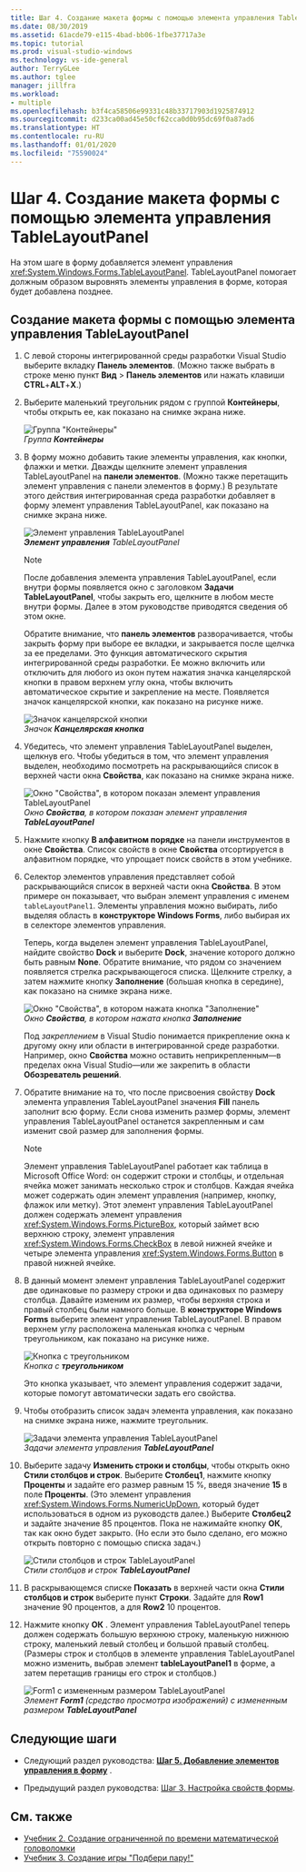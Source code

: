 ```yaml
---
title: Шаг 4. Создание макета формы с помощью элемента управления TableLayoutPanel
ms.date: 08/30/2019
ms.assetid: 61acde79-e115-4bad-bb06-1fbe37717a3e
ms.topic: tutorial
ms.prod: visual-studio-windows
ms.technology: vs-ide-general
author: TerryGLee
ms.author: tglee
manager: jillfra
ms.workload:
- multiple
ms.openlocfilehash: b3f4ca58506e99331c48b33717903d1925874912
ms.sourcegitcommit: d233ca00ad45e50cf62cca0d0b95dc69f0a87ad6
ms.translationtype: HT
ms.contentlocale: ru-RU
ms.lasthandoff: 01/01/2020
ms.locfileid: "75590024"
---
```

# <a name="step-4-lay-out-your-form-with-a-tablelayoutpanel-control"></a>Шаг 4. Создание макета формы с помощью элемента управления TableLayoutPanel

На этом шаге в форму добавляется элемент управления <xref:System.Windows.Forms.TableLayoutPanel>. TableLayoutPanel помогает должным образом выровнять элементы управления в форме, которая будет добавлена позднее.

## <a name="how-to-lay-out-your-form-with-a-tablelayoutpanel-control"></a>Создание макета формы с помощью элемента управления TableLayoutPanel

1. С левой стороны интегрированной среды разработки Visual Studio выберите вкладку **Панель элементов**. (Можно также выбрать в строке меню пункт **Вид** > **Панель элементов** или нажать клавиши **CTRL**+**ALT**+**X**.)

1. Выберите маленький треугольник рядом с группой **Контейнеры**, чтобы открыть ее, как показано на снимке экрана ниже.

     ![Группа "Контейнеры"](../ide/media/express_toolbox.png)<br>
*Группа* ***Контейнеры***

1. В форму можно добавить такие элементы управления, как кнопки, флажки и метки. Дважды щелкните элемент управления TableLayoutPanel на **панели элементов**. (Можно также перетащить элемент управления с панели элементов в форму.) В результате этого действия интегрированная среда разработки добавляет в форму элемент управления TableLayoutPanel, как показано на снимке экрана ниже.

     ![Элемент управления TableLayoutPanel](../ide/media/express_formtablelayout.png)<br>
***Элемент управления*** *TableLayoutPanel*

    > [!NOTE]
    > После добавления элемента управления TableLayoutPanel, если внутри формы появляется окно с заголовком **Задачи TableLayoutPanel**, чтобы закрыть его, щелкните в любом месте внутри формы. Далее в этом руководстве приводятся сведения об этом окне.

     Обратите внимание, что **панель элементов** разворачивается, чтобы закрыть форму при выборе ее вкладки, и закрывается после щелчка за ее пределами. Это функция автоматического скрытия интегрированной среды разработки. Ее можно включить или отключить для любого из окон путем нажатия значка канцелярской кнопки в правом верхнем углу окна, чтобы включить автоматическое скрытие и закрепление на месте. Появляется значок канцелярской кнопки, как показано на рисунке ниже.

     ![Значок канцелярской кнопки](../ide/media/express_pushpintoolbox.png)<br>
*Значок* ***Канцелярская кнопка***

1. Убедитесь, что элемент управления TableLayoutPanel выделен, щелкнув его. Чтобы убедиться в том, что элемент управления выделен, необходимо посмотреть на раскрывающийся список в верхней части окна **Свойства**, как показано на снимке экрана ниже.

     ![Окно "Свойства", в котором показан элемент управления TableLayoutPanel](../ide/media/express_controlspropwin.png)<br>
*Окно ***Свойства***, в котором показан* *элемент управления* ***TableLayoutPanel***

1. Нажмите кнопку **В алфавитном порядке** на панели инструментов в окне **Свойства**. Список свойств в окне **Свойства** отсортируется в алфавитном порядке, что упрощает поиск свойств в этом учебнике.

1. Селектор элементов управления представляет собой раскрывающийся список в верхней части окна **Свойства**. В этом примере он показывает, что выбран элемент управления с именем `tableLayoutPanel1`. Элементы управления можно выбирать, либо выделяя область в **конструкторе Windows Forms**, либо выбирая их в селекторе элементов управления.

   Теперь, когда выделен элемент управления TableLayoutPanel, найдите свойство **Dock** и выберите **Dock**, значение которого должно быть равным **None**. Обратите внимание, что рядом со значением появляется стрелка раскрывающегося списка. Щелкните стрелку, а затем нажмите кнопку **Заполнение** (большая кнопка в середине), как показано на снимке экрана ниже.

     ![Окно "Свойства", в котором нажата кнопка "Заполнение"](../ide/media/express_docktable.png)<br>
*Окно ***Свойства***, в котором* *нажата кнопка* ***Заполнение***

     Под *закреплением* в Visual Studio понимается прикрепление окна к другому окну или области в интегрированной среде разработки. Например, окно **Свойства** можно оставить неприкрепленным&mdash;в пределах окна Visual Studio&mdash;или же закрепить в области **Обозреватель решений**.

1. Обратите внимание на то, что после присвоения свойству **Dock** элемента управления TableLayoutPanel значения **Fill** панель заполнит всю форму. Если снова изменить размер формы, элемент управления TableLayoutPanel останется закрепленным и сам изменит свой размер для заполнения формы.

    > [!NOTE]
    > Элемент управления TableLayoutPanel работает как таблица в Microsoft Office Word: он содержит строки и столбцы, и отдельная ячейка может занимать несколько строк и столбцов. Каждая ячейка может содержать один элемент управления (например, кнопку, флажок или метку). Этот элемент управления TableLayoutPanel должен содержать элемент управления <xref:System.Windows.Forms.PictureBox>, который займет всю верхнюю строку, элемент управления <xref:System.Windows.Forms.CheckBox> в левой нижней ячейке и четыре элемента управления <xref:System.Windows.Forms.Button> в правой нижней ячейке.

1. В данный момент элемент управления TableLayoutPanel содержит две одинаковые по размеру строки и два одинаковых по размеру столбца. Давайте изменим их размер, чтобы верхняя строка и правый столбец были намного больше. В **конструкторе Windows Forms** выберите элемент управления TableLayoutPanel. В правом верхнем углу расположена маленькая кнопка с черным треугольником, как показано на рисунке ниже.

     ![Кнопка с треугольником](../ide/media/express_iconblacktriangle.gif)<br>
*Кнопка с* ***треугольником***

     Это кнопка указывает, что элемент управления содержит задачи, которые помогут автоматически задать его свойства.

1. Чтобы отобразить список задач элемента управления, как показано на снимке экрана ниже, нажмите треугольник.

     ![Задачи элемента управления TableLayoutPanel](../ide/media/express_tablepanel.png)<br>
*Задачи элемента управления* ***TableLayoutPanel***

1. Выберите задачу **Изменить строки и столбцы**, чтобы открыть окно **Стили столбцов и строк**. Выберите **Столбец1**, нажмите кнопку **Проценты** и задайте его размер равным 15 %, введя значение **15** в поле **Проценты**. (Это элемент управления <xref:System.Windows.Forms.NumericUpDown>, который будет использоваться в одном из руководств далее.) Выберите **Столбец2** и задайте значение 85 процентов. Пока не нажимайте кнопку **ОК**, так как окно будет закрыто. (Но если это было сделано, его можно открыть повторно с помощью списка задач.)

     ![Стили столбцов и строк TableLayoutPanel](../ide/media/vs_tablelayoutpanel_setup.png)<br>
*Стили столбцов и строк* ***TableLayoutPanel***

1. В раскрывающемся списке **Показать** в верхней части окна **Стили столбцов и строк** выберите пункт **Строки**. Задайте для **Row1** значение 90 процентов, а для **Row2** 10 процентов.

1. Нажмите кнопку **ОК** . Элемент управления TableLayoutPanel теперь должен содержать большую верхнюю строку, маленькую нижнюю строку, маленький левый столбец и большой правый столбец. (Размеры строк и столбцов в элементе управления TableLayoutPanel можно изменить, выбрав элемент **tableLayoutPanel1** в форме, а затем перетащив границы его строк и столбцов.)

     ![Form1 с измененным размером TableLayoutPanel](../ide/media/vs_formafterlayoutpanel.png)<br>
*Элемент ***Form1*** (средство просмотра изображений) с измененным размером* ***TableLayoutPanel***

## <a name="next-steps"></a>Следующие шаги

* Следующий раздел руководства: **[Шаг 5. Добавление элементов управления в форму](../ide/step-5-add-controls-to-your-form.md)** .

* Предыдущий раздел руководства: [Шаг 3. Настройка свойств формы](../ide/step-3-set-your-form-properties.md).

## <a name="see-also"></a>См. также

* [Учебник 2. Создание ограниченной по времени математической головоломки](tutorial-2-create-a-timed-math-quiz.md)
* [Учебник 3. Создание игры "Подбери пару!"](tutorial-3-create-a-matching-game.md)
